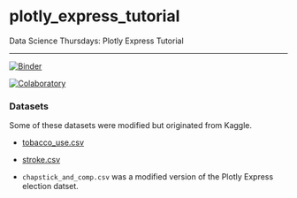 # plotly_express_tutorial
Data Science Thursdays: Plotly Express Tutorial

---

[![Binder](https://mybinder.org/badge_logo.svg)](https://mybinder.org/v2/gh/adamnietopfizer/plotly_express_tutorial/master?filepath=plotly_tutorial.ipynb)

[![Colaboratory](https://colab.research.google.com/assets/colab-badge.svg)](https://colab.research.google.com/github/adamnietopfizer/plotly_express_tutorial/blob/master/plotly_tutorial.ipynb)

### Datasets

Some of these datasets were modified but originated from Kaggle. 

* [tobacco_use.csv](https://www.kaggle.com/cdc/tobacco-use)

* [stroke.csv](https://www.kaggle.com/asaumya/healthcare-dataset-stroke-data#train_2v.csv)

* `chapstick_and_comp.csv` was a modified version of the Plotly Express election datset. 


